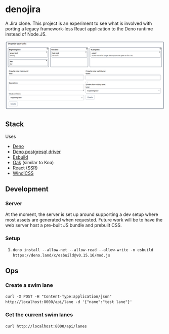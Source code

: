 # denojira

A Jira clone. This project is an experiment to see what is involved with porting a legacy framework-less React application to the Deno runtime instead of Node.JS.

![a screenshot demo of the website](./demo.png "website demo with a few cards")

## Stack
Uses

* [Deno](https://deno.land)
* [Deno postgresql driver](https://deno-postgres.com/#/)
* [Esbuild](https://esbuild.github.io/)
* [Oak](https://oakserver.github.io/oak/) (similar to Koa)
* React (SSR)
* [WindiCSS](https://windicss.org/)


## Development

### Server

At the moment, the server is set up around supporting a dev setup where most assets are generated when requested. Future work will be to have the web server host a pre-built JS bundle and prebuilt CSS.

### Setup

1. `deno install --allow-net --allow-read --allow-write -n esbuild https://deno.land/x/esbuild@v0.15.16/mod.js`

## Ops

### Create a swim lane
`curl -X POST -H "Content-Type:application/json" http://localhost:8000/api/lane -d '{"name":"test lane"}'`

### Get the current swim lanes
`curl http://localhost:8000/api/lanes`
